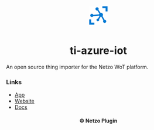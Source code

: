 <div align="center">
  <a href="https://netzo.io" target="_blank" >
    <img height="50" src="https://raw.githubusercontent.com/netzoio/netzo/main/packages/plugins/plugins/thing-importers/ti-azure-iot/src/assets/icon.png" style="margin: 12px 0px" />
  </a>

  <h1>ti-azure-iot</h1>
</div>

An open source thing importer for the Netzo WoT platform.

### Links

- [App](https://app.netzo.io)
- [Website](https://netzo.io)
- [Docs](https://docs.netzo.io)

<div align="center">
  <h4>© Netzo Plugin</h4>
</div>
